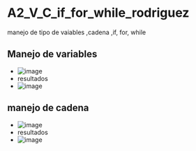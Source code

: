 # A2_V_C_if_for_while_rodriguez
manejo de tipo de vaiables ,cadena ,if, for, while
## Manejo de variables
- ![image](https://github.com/user-attachments/assets/d998c984-4af4-4224-88f5-fc43c4476c15)
- resultados
- ![image](https://github.com/user-attachments/assets/6c3623df-141c-461d-8bd8-bb0434130cf2)
## manejo de cadena
- ![image](https://github.com/user-attachments/assets/9f65eeac-2e38-4e04-a0ce-47666136015a)
- resultados
- ![image](https://github.com/user-attachments/assets/528d443d-4790-4bf9-bfce-f34d1151a4b7)

